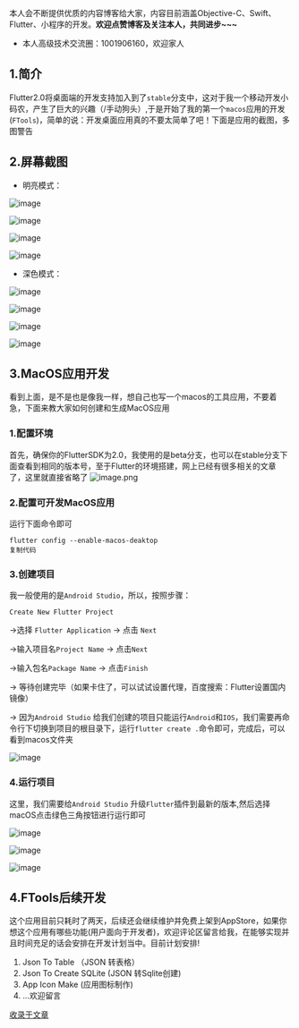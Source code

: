 本人会不断提供优质的内容博客给大家，内容目前涵盖Objective-C、Swift、Flutter、小程序的开发。**欢迎点赞博客及关注本人，共同进步~~~**

* 本人高级技术交流圈：1001906160，欢迎家人

## 1.简介

Flutter2.0将桌面端的开发支持加入到了`stable`分支中，这对于我一个移动开发小码农，产生了巨大的兴趣（/手动狗头）,于是开始了我的第一个`macos`应用的开发(`FTools`)，简单的说：开发桌面应用真的不要太简单了吧！下面是应用的截图，多图警告

## 2.屏幕截图

*   明亮模式：

![image](https://upload-images.jianshu.io/upload_images/19704571-054b21458868f620.image?imageMogr2/auto-orient/strip%7CimageView2/2/w/1240)

![image](https://upload-images.jianshu.io/upload_images/19704571-f9f27bdc149f9c28.image?imageMogr2/auto-orient/strip%7CimageView2/2/w/1240)

![image](https://upload-images.jianshu.io/upload_images/19704571-09003da39ac5cda1.image?imageMogr2/auto-orient/strip%7CimageView2/2/w/1240)

![image](https://upload-images.jianshu.io/upload_images/19704571-f1eb107c1608ecd5.image?imageMogr2/auto-orient/strip%7CimageView2/2/w/1240)

*   深色模式：

![image](https://upload-images.jianshu.io/upload_images/19704571-e684c409539ee91c.image?imageMogr2/auto-orient/strip%7CimageView2/2/w/1240)

 ![image](https://upload-images.jianshu.io/upload_images/19704571-84e62a51f49fa702.image?imageMogr2/auto-orient/strip%7CimageView2/2/w/1240)

 ![image](https://upload-images.jianshu.io/upload_images/19704571-04c986debbcc79c9.image?imageMogr2/auto-orient/strip%7CimageView2/2/w/1240)

 ![image](https://upload-images.jianshu.io/upload_images/19704571-f601bca6e43063d8.image?imageMogr2/auto-orient/strip%7CimageView2/2/w/1240)

## 3.MacOS应用开发

看到上面，是不是也是像我一样，想自己也写一个macos的工具应用，不要着急，下面来教大家如何创建和生成MacOS应用

### 1.配置环境

首先，确保你的FlutterSDK为2.0，我使用的是beta分支，也可以在stable分支下面查看到相同的版本号，至于Flutter的环境搭建，网上已经有很多相关的文章了，这里就直接省略了 ![image.png](https://upload-images.jianshu.io/upload_images/19704571-d8728e7742fd35e4.image?imageMogr2/auto-orient/strip%7CimageView2/2/w/1240)

### 2.配置可开发MacOS应用

运行下面命令即可

```
flutter config --enable-macos-deaktop
复制代码
```

### 3.创建项目

我一般使用的是`Android Studio`，所以，按照步骤：

`Create New Flutter Project`

->选择 `Flutter Application` -> 点击 `Next`

->输入项目名`Project Name` -> 点击`Next`

->输入包名`Package Name` -> 点击`Finish`

-> 等待创建完毕（如果卡住了，可以试试设置代理，百度搜索：Flutter设置国内镜像）

-> 因为`Android Studio` 给我们创建的项目只能运行`Android`和`IOS`，我们需要再命令行下切换到项目的根目录下，运行`flutter create .`命令即可，完成后，可以看到macos文件夹

![image](https://upload-images.jianshu.io/upload_images/19704571-4bc030adc3d5a7c9.image?imageMogr2/auto-orient/strip%7CimageView2/2/w/1240)

### 4.运行项目

这里，我们需要给`Android Studio` 升级`Flutter`插件到最新的版本,然后选择macOS点击绿色三角按钮进行运行即可

![image](https://upload-images.jianshu.io/upload_images/19704571-3be13f39300212a4.image?imageMogr2/auto-orient/strip%7CimageView2/2/w/1240)

![image](https://upload-images.jianshu.io/upload_images/19704571-4e2f4ea533bae6d6.image?imageMogr2/auto-orient/strip%7CimageView2/2/w/1240)

![image](https://upload-images.jianshu.io/upload_images/19704571-1bb8e11451823819.image?imageMogr2/auto-orient/strip%7CimageView2/2/w/1240)

## 4.FTools后续开发

这个应用目前只耗时了两天，后续还会继续维护并免费上架到AppStore，如果你想这个应用有哪些功能(用户面向于开发者)，欢迎评论区留言给我，在能够实现并且时间充足的话会安排在开发计划当中。目前计划安排!

1.  Json To Table （JSON 转表格）
2.  Json To Create SQLite (JSON 转Sqlite创建)
3.  App Icon Make (应用图标制作)
4.  ...欢迎留言



 [收录于文章](https://juejin.cn/post/6938390739990609956)
